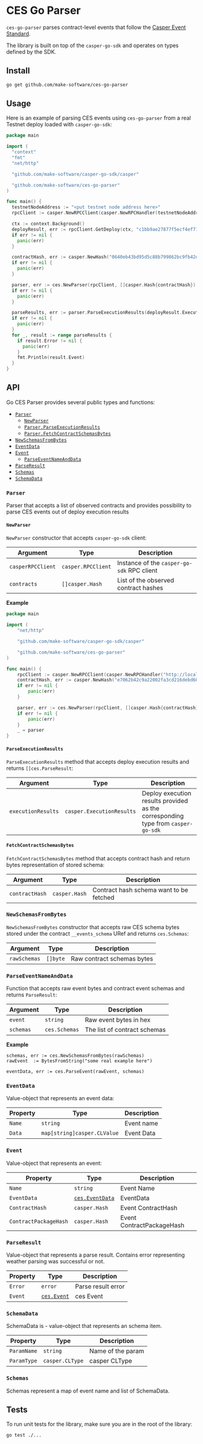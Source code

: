 # CES Go Parser

`ces-go-parser` parses contract-level events that follow
the [Casper Event Standard](https://github.com/make-software/casper-event-standard).

The library is built on top of the `casper-go-sdk` and operates on types defined by the SDK.

## Install

```bash
go get github.com/make-software/ces-go-parser
```

## Usage

Here is an example of parsing CES events using `ces-go-parser` from a real Testnet deploy loaded
with `casper-go-sdk`:

```go
package main

import (
  "context"
  "fmt"
  "net/http"

  "github.com/make-software/casper-go-sdk/casper"

  "github.com/make-software/ces-go-parser"
)

func main() {
  testnetNodeAddress := "<put testnet node address here>"
  rpcClient := casper.NewRPCClient(casper.NewRPCHandler(testnetNodeAddress, http.DefaultClient))

  ctx := context.Background()
  deployResult, err := rpcClient.GetDeploy(ctx, "c1bb9ae27877f5ecf4ef71307e7ee3c403bcace065565c3645b81ec0a9bc8978")
  if err != nil {
    panic(err)
  }

  contractHash, err := casper.NewHash("0640eb43bd95d5c88b799862bc9fb42d7a241f1a8aae5deaa03170a27ee8eeaa")
  if err != nil {
    panic(err)
  }

  parser, err := ces.NewParser(rpcClient, []casper.Hash{contractHash})
  if err != nil {
    panic(err)
  }

  parseResults, err := parser.ParseExecutionResults(deployResult.ExecutionResults[0].Result)
  if err != nil {
    panic(err)
  }
  for _, result := range parseResults {
    if result.Error != nil {
      panic(err)
    }
    fmt.Println(result.Event)
  }
}
```

## API

Go CES Parser provides several public types and functions:

- [`Parser`](#Parser)
  - [`NewParser`](#NewParser)
  - [`Parser.ParseExecutionResults`](#ParseExecutionResults)
  - [`Parser.FetchContractSchemasBytes`](#FetchContractSchemasBytes)
- [`NewSchemasFromBytes`](#NewSchemasFromBytes)
- [`EventData`](#EventData)
- [`Event`](#Event)
  - [`ParseEventNameAndData`](#ParseEventNameAndData)
- [`ParseResult`](#ParseResult)
- [`Schemas`](#Schemas)
- [`SchemaData`](#SchemaData)

### `Parser`

Parser that accepts a list of observed contracts and provides possibility to parse CES events out of deploy execution
results

#### `NewParser`

`NewParser` constructor that accepts `casper-go-sdk` client:

| Argument          | Type               | Description                                |
|-------------------|--------------------|--------------------------------------------|
| `casperRPCClient` | `casper.RPCClient` | Instance of the `casper-go-sdk` RPC client |
| `contracts`       | `[]casper.Hash`    | List of the observed contract hashes       |

**Example**

```go
package main

import (
	"net/http"

	"github.com/make-software/casper-go-sdk/casper"

	"github.com/make-software/ces-go-parser"
)

func main() {
	rpcClient := casper.NewRPCClient(casper.NewRPCHandler("http://localhost:11101/rpc", http.DefaultClient))
	contractHash, err := casper.NewHash("e7062b42c9a22002fa3cd216debd605b7056ad180efb3c99555676f1a1e801e5")
	if err != nil {
		panic(err)
	}

	parser, err := ces.NewParser(rpcClient, []casper.Hash{contractHash})
	if err != nil {
		panic(err)
	}
	_ = parser
}
```

#### `ParseExecutionResults`

`ParseExecutionResults` method that accepts deploy execution results and returns `[]ces.ParseResult`:

| Argument           | Type                      | Description                                                                      |                                           
|--------------------|---------------------------|----------------------------------------------------------------------------------|
| `executionResults` | `casper.ExecutionResults` | Deploy execution results provided as the corresponding type from `casper-go-sdk` |

#### `FetchContractSchemasBytes`

`FetchContractSchemasBytes` method that accepts contract hash and return bytes representation of stored schema:

| Argument       | Type          | Description                             |                                           
|----------------|---------------|-----------------------------------------|
| `contractHash` | `casper.Hash` | Contract hash schema want to be fetched |

### `NewSchemasFromBytes`

`NewSchemasFromBytes` constructor that accepts raw CES schema bytes stored under the contract `__events_schema` URef and
returns `ces.Schemas`:

| Argument     | Type     | Description                |         
|--------------|----------|----------------------------|
| `rawSchemas` | `[]byte` | Raw contract schemas bytes |

### `ParseEventNameAndData`

Function that accepts raw event bytes and contract event schemas and returns `ParseResult`:

| Argument  | Type          | Description                  |            
|-----------|---------------|------------------------------|
| `event`   | `string`      | Raw event bytes in hex       |
| `schemas` | `ces.Schemas` | The list of contract schemas |

**Example**

```
schemas, err := ces.NewSchemasFromBytes(rawSchemas)
rawEvent  := BytesFromString("some real example here")

eventData, err := ces.ParseEvent(rawEvent, schemas)
```

### `EventData`

Value-object that represents an event data:

| Property | Type                        | Description |
|----------|-----------------------------|-------------|
| `Name`   | `string`                    | Event name  |
| `Data`   | `map[string]casper.CLValue` | Event Data  |

### `Event`

Value-object that represents an event:

| Property              | Type                          | Description               |
|-----------------------|-------------------------------|---------------------------|
| `Name`                | `string`                      | Event Name                |
| `EventData`           | [`ces.EventData`](#EventData) | EventData                 |
| `ContractHash`        | `casper.Hash`                 | Event ContractHash        |
| `ContractPackageHash` | `casper.Hash`                 | Event ContractPackageHash |

### `ParseResult`

Value-object that represents a parse result. Contains error representing weather parsing was successful or not.

| Property | Type                  | Description        |
|----------|-----------------------|--------------------|
| `Error`  | `error`               | Parse result error |
| `Event`  | [`ces.Event`](#Event) | ces Event          |

### `SchemaData`

SchemaData is - value-object that represents an schema item.

| Property    | Type            | Description       |
|-------------|-----------------|-------------------|
| `ParamName` | `string`        | Name of the param |
| `ParamType` | `casper.CLType` | casper CLType     |

### `Schemas`

Schemas represent a map of event name and list of SchemaData.

## Tests

To run unit tests for the library, make sure you are in the root of the library:

```bash
go test ./...
```

